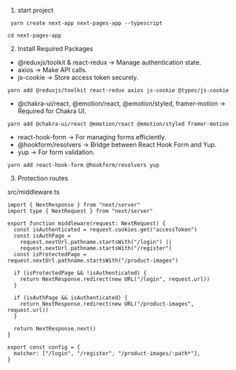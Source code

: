 1. start project

```
 yarn create next-app next-pages-app --typescript
```

```
cd next-pages-app
```

2. Install Required Packages

- @reduxjs/toolkit & react-redux → Manage authentication state.
- axios → Make API calls.
- js-cookie → Store access token securely.

```
yarn add @reduxjs/toolkit react-redux axios js-cookie @types/js-cookie
```

- @chakra-ui/react, @emotion/react, @emotion/styled, framer-motion → Required for Chakra UI.

```
yarn add @chakra-ui/react @emotion/react @emotion/styled framer-motion
```

- react-hook-form → For managing forms efficiently.
- @hookform/resolvers → Bridge between React Hook Form and Yup.
- yup → For form validation.

```
yarn add react-hook-form @hookform/resolvers yup
```

3. Protection routes

src/middleware.ts

```
import { NextResponse } from "next/server"
import type { NextRequest } from "next/server"

export function middleware(request: NextRequest) {
  const isAuthenticated = request.cookies.get("accessToken")
  const isAuthPage =
    request.nextUrl.pathname.startsWith("/login") ||
    request.nextUrl.pathname.startsWith("/register")
  const isProtectedPage = request.nextUrl.pathname.startsWith("/product-images")

  if (isProtectedPage && !isAuthenticated) {
    return NextResponse.redirect(new URL("/login", request.url))
  }

  if (isAuthPage && isAuthenticated) {
    return NextResponse.redirect(new URL("/product-images", request.url))
  }

  return NextResponse.next()
}

export const config = {
  matcher: ["/login", "/register", "/product-images/:path*"],
}
```
